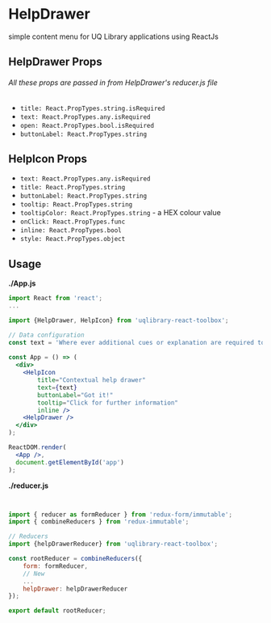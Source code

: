 # HelpDrawer

simple content menu for UQ Library applications using ReactJs


## HelpDrawer Props
###### All these props are passed in from HelpDrawer's reducer.js file 
- `title: React.PropTypes.string.isRequired`
- `text: React.PropTypes.any.isRequired` 
- `open: React.PropTypes.bool.isRequired`
- `buttonLabel: React.PropTypes.string`


## HelpIcon Props
- `text: React.PropTypes.any.isRequired`
- `title: React.PropTypes.string`
- `buttonLabel: React.PropTypes.string`
- `tooltip: React.PropTypes.string`
- `tooltipColor: React.PropTypes.string` - a HEX colour value
- `onClick: React.PropTypes.func`
- `inline: React.PropTypes.bool`
- `style: React.PropTypes.object`

    
## Usage

**./App.js**
```jsx
import React from 'react';
...

import {HelpDrawer, HelpIcon} from 'uqlibrary-react-toolbox';

// Data configuration
const text = 'Where ever additional cues or explanation are required to clarify a process or procedure. Can be used as a card cue (inline inside of <CardHeader> to offer the icon in the top right of the card, or inline in text or form elements. Additionally, by adding 2 parameters (helpTitle and helpText) to a <Field> element, an integrated help icon can be produced. More info on this implementation in forms.'
        
const App = () => (
  <div>
    <HelpIcon 
        title="Contextual help drawer" 
        text={text} 
        buttonLabel="Got it!" 
        tooltip="Click for further information"
        inline />
    <HelpDrawer />
  </div>
);

ReactDOM.render(
  <App />,
  document.getElementById('app')
);
```

**./reducer.js**
```jsx


import { reducer as formReducer } from 'redux-form/immutable';
import { combineReducers } from 'redux-immutable';

// Reducers
import {helpDrawerReducer} from 'uqlibrary-react-toolbox';

const rootReducer = combineReducers({
    form: formReducer,
    // New
    ...
    helpDrawer: helpDrawerReducer
});

export default rootReducer;

```
